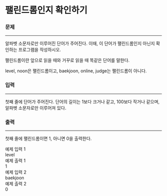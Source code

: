 # 팰린드롬인지 확인하기

### 문제

---
알파벳 소문자로만 이루어진 단어가 주어진다. 이때, 이 단어가 팰린드롬인지 아닌지 확인하는 프로그램을 작성하시오.

팰린드롬이란 앞으로 읽을 때와 거꾸로 읽을 때 똑같은 단어를 말한다.

level, noon은 팰린드롬이고, baekjoon, online, judge는 팰린드롬이 아니다.

### 입력

---
첫째 줄에 단어가 주어진다. 단어의 길이는 1보다 크거나 같고, 100보다 작거나 같으며, 알파벳 소문자로만 이루어져 있다.

### 출력

---
첫째 줄에 팰린드롬이면 1, 아니면 0을 출력한다.

예제 입력 1<br>
level<br>
예제 출력 1<br>
1<br>
예제 입력 2<br>
baekjoon<br>
예제 출력 2<br>
0<br>